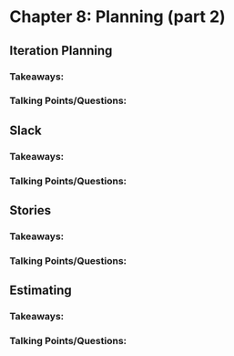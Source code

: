 # Chapter 8: Planning (part 2)

## Iteration Planning

### Takeaways:

### Talking Points/Questions:

## Slack

### Takeaways:

### Talking Points/Questions:

## Stories

### Takeaways:

### Talking Points/Questions:

## Estimating

### Takeaways:

### Talking Points/Questions:
